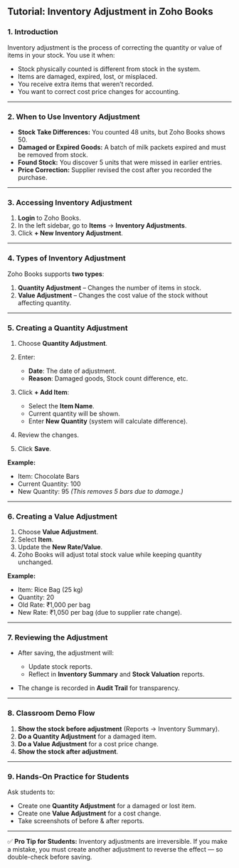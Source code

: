 ## **Tutorial: Inventory Adjustment in Zoho Books**

### **1. Introduction**

Inventory adjustment is the process of correcting the quantity or value of items in your stock.
You use it when:

- Stock physically counted is different from stock in the system.
- Items are damaged, expired, lost, or misplaced.
- You receive extra items that weren’t recorded.
- You want to correct cost price changes for accounting.

---

### **2. When to Use Inventory Adjustment**

- **Stock Take Differences:** You counted 48 units, but Zoho Books shows 50.
- **Damaged or Expired Goods:** A batch of milk packets expired and must be removed from stock.
- **Found Stock:** You discover 5 units that were missed in earlier entries.
- **Price Correction:** Supplier revised the cost after you recorded the purchase.

---

### **3. Accessing Inventory Adjustment**

1. **Login** to Zoho Books.
2. In the left sidebar, go to **Items** → **Inventory Adjustments**.
3. Click **+ New Inventory Adjustment**.

---

### **4. Types of Inventory Adjustment**

Zoho Books supports **two types**:

1. **Quantity Adjustment** – Changes the number of items in stock.
2. **Value Adjustment** – Changes the cost value of the stock without affecting quantity.

---

### **5. Creating a Quantity Adjustment**

1. Choose **Quantity Adjustment**.
2. Enter:

   - **Date**: The date of adjustment.
   - **Reason**: Damaged goods, Stock count difference, etc.

3. Click **+ Add Item**:

   - Select the **Item Name**.
   - Current quantity will be shown.
   - Enter **New Quantity** (system will calculate difference).

4. Review the changes.
5. Click **Save**.

**Example:**

- Item: Chocolate Bars
- Current Quantity: 100
- New Quantity: 95
  _(This removes 5 bars due to damage.)_

---

### **6. Creating a Value Adjustment**

1. Choose **Value Adjustment**.
2. Select **Item**.
3. Update the **New Rate/Value**.
4. Zoho Books will adjust total stock value while keeping quantity unchanged.

**Example:**

- Item: Rice Bag (25 kg)
- Quantity: 20
- Old Rate: ₹1,000 per bag
- New Rate: ₹1,050 per bag (due to supplier rate change).

---

### **7. Reviewing the Adjustment**

- After saving, the adjustment will:

  - Update stock reports.
  - Reflect in **Inventory Summary** and **Stock Valuation** reports.

- The change is recorded in **Audit Trail** for transparency.

---

### **8. Classroom Demo Flow**

1. **Show the stock before adjustment** (Reports → Inventory Summary).
2. **Do a Quantity Adjustment** for a damaged item.
3. **Do a Value Adjustment** for a cost price change.
4. **Show the stock after adjustment**.

---

### **9. Hands-On Practice for Students**

Ask students to:

- Create one **Quantity Adjustment** for a damaged or lost item.
- Create one **Value Adjustment** for a cost change.
- Take screenshots of before & after reports.

---

✅ **Pro Tip for Students:**
Inventory adjustments are irreversible. If you make a mistake, you must create another adjustment to reverse the effect — so double-check before saving.
